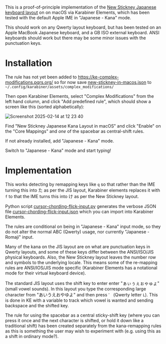 This is a proof-of-principle implementation of the [New Stickney Japanese keyboard
layout](https://esrille.github.io/ibus-hiragana/en/layouts.html#new_stickney) on
on macOS via Karabiner Elements, which has been tested with the default Apple IME
in "Japanese - Kana" mode.

This should work on any Qwerty layout keyboard, but has been tested on an Apple
MacBook Japanese keyboard, and a GB ISO external keyboard. ANSI keyboards should
work but there may be some minor issues with the punctuation keys.

# Installation

The rule has not yet been added to https://ke-complex-modifications.pqrs.org/
so for now save [new-stickney-in-macos.json](https://github.com/peterjc/kana-chording-ke/raw/refs/heads/main/new-stickney-in-macos.json) to `~/.config/karabiner/assets/complex_modifications/`

Then open Karabiner Elements, select "Complex Modifications" from the left hand
column, and click "Add predefined rule", which should show a screen like this
(sorted alphabetically):

![Screenshot 2025-02-14 at 12 23 40](https://github.com/user-attachments/assets/4c99e2a4-c04d-404c-b267-3ea29417b688)

Find "New Stickney Japanese Kana Layout in macOS" and click "Enable" on the
"Core Mappings" and *one* of the spacebar as central-shift rules.

If not already installed, add "Japanese - Kana" mode.

Switch to "Japanese - Kana" mode and start typing!

# Implementation

This works detecting by remapping keys like `q` so that rather than the IME
turning this into た as per the JIS layout, Karabiner elements replaces it with
`f` to that the IME turns this into け as per the New Stickney layout.

Python script [cursor-chording-flick-input.py](cursor-chording-flick-input.py)
generates the verbose JSON file
[cursor-chording-flick-input.json](cursor-chording-flick-input.json) which you can
import into Karabiner Elements.

The rules are conditional on being in "Japanese - Kana" input mode, so they do not
alter the normal ABC (Qwerty) usage, nor currently "Japanese - Romaji" input.

Many of the kana on the JIS layout are on what are punctuation keys in Qwerty
layouts, and some of these keys differ between the ANSI/ISO/JIS physical keyboards.
Also, the New Stickney layout leaves the number row and symbols to the underlying
locale. This means some of the re-mapping rules are ANSI/IOS/JIS mode specific
(Karabiner Elements has a notational mode for their virtual keyboard device).

The standard JIS layout uses the shift key to enter enter "ぁぃぅぇぉゃゅょ" (small
vowel sounds). In this layout you type the corresponding large character from
"あいうえおやゆよ" and then press `゛` (Qwerty letter `L`).  This is done in KE with
a variable to track which vowel is wanted and sending backspace and the shifted key.

The rule for using the spacebar as a central sticky-shift key (where you can press
it once and the next character is shifted, or hold it down like a traditional shift)
has been created separately from the kana-remapping rules as this is something the
user may wish to experiment with (e.g. using this as a shift in ordinary mode?).
